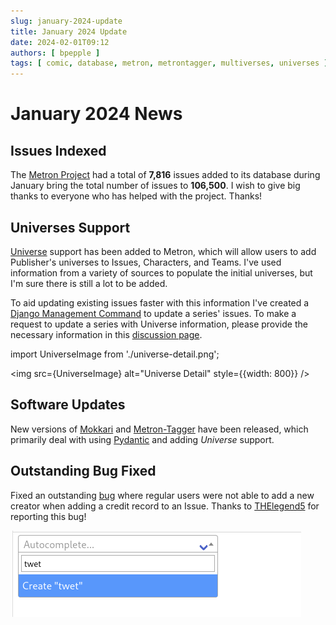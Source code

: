 ```yaml
---
slug: january-2024-update
title: January 2024 Update
date: 2024-02-01T09:12
authors: [ bpepple ]
tags: [ comic, database, metron, metrontagger, multiverses, universes ]
---
```


# January 2024 News

## Issues Indexed

The [Metron Project](https://metron.cloud/) had a total of **7,816** issues added to its database during January bring
the total number of issues to **106,500**. I wish to give big thanks to everyone who has helped with the project.
Thanks!

## Universes Support

[Universe](https://github.com/bpepple/metron/issues/173) support has been added to Metron, which will allow users to add
Publisher's universes to Issues, Characters, and Teams. I've used information from a variety of sources to populate the
initial universes, but I'm sure there is still a lot to be added.

To aid updating existing issues faster with this information I've created
a [Django Management Command](https://docs.djangoproject.com/en/5.0/howto/custom-management-commands/) to update a
series' issues. To make a request to update a series with Universe information, please provide the necessary
information in this [discussion page](https://github.com/bpepple/metron/discussions/208).

import UniverseImage from './universe-detail.png';

<img src={UniverseImage} alt="Universe Detail" style={{width: 800}} />

## Software Updates

New versions of [Mokkari](https://github.com/Metron-Project/mokkari)
and [Metron-Tagger](https://github.com/Metron-Project/metron-tagger) have been released, which primarily deal with
using [Pydantic](https://pydantic.dev/) and adding *Universe* support.

## Outstanding Bug Fixed

Fixed an outstanding [bug](https://github.com/bpepple/metron/pull/210) where regular users were not able to add a new
creator when adding a credit record to an Issue. Thanks to [THElegend5](https://github.com/THElegend5) for reporting
this bug!

![Creator Widget](./creator_credit.png "Creator Widget")
